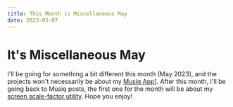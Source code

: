 ```yaml
---
title: This Month is Miscellaneous May
date: 2023-05-07
---
```


# It's Miscellaneous May

I'll be going for something a bit different this month (May 2023), and the projects won't necessarily be about my [Musiq App](https://github.com/quintenpalmer/protomusiq)]. After this month, I'll be going back to Musiq posts, the first one for the month will be about my [screen scale-factor utility](/2023-05-07-screenscale-utility). Hope you enjoy!